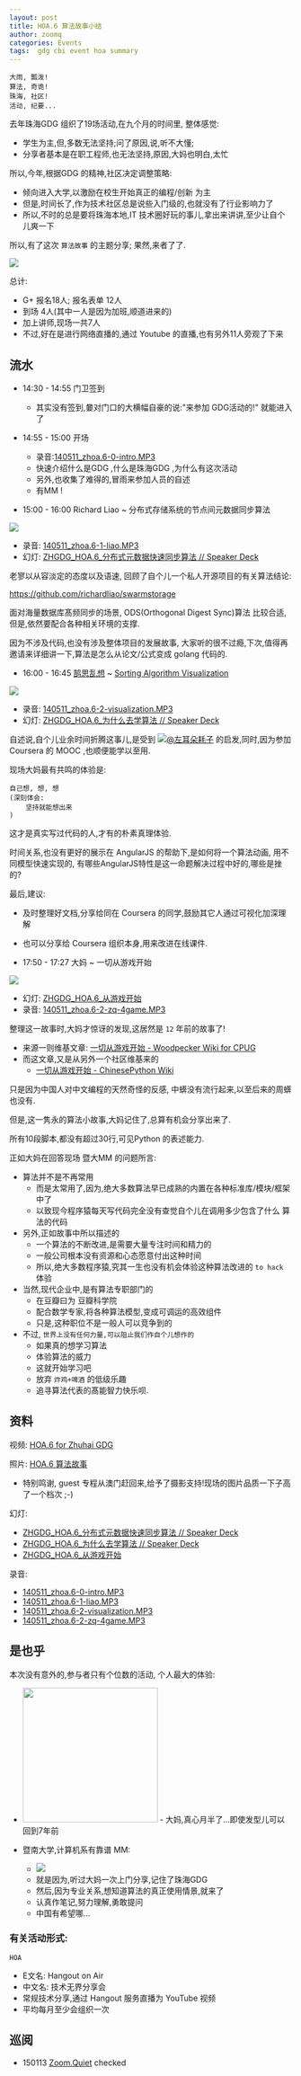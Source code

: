 ```yaml
---
layout: post
title: HOA.6 算法故事小结
author: zoomq
categories: Events
tags:  gdg cbi event hoa summary
---
```



    大雨, 瓢泼!
    算法, 奇诡!
    珠海, 社区!
    活动, 纪要...



去年珠海GDG 组织了19场活动,在九个月的时间里,
整体感觉:

- 学生为主,但,多数无法坚持;问了原因,说,听不大懂;
- 分享者基本是在职工程师,也无法坚持,原因,大妈也明白,太忙

所以,今年,根据GDG 的精神,社区决定调整策略:

- 倾向进入大学,以激励在校生开始真正的编程/创新 为主
- 但是,时间长了,作为技术社区总是说些入门级的,也就没有了行业影响力了
- 所以,不时的总是要将珠海本地,IT 技术圈好玩的事儿,拿出来讲讲,至少让自个儿爽一下

所以,有了这次 `算法故事` 的主题分享;
果然,来者了了.

![](http://0.zoomquiet.top/ZHGDG/2014/140511-hoa6-algorithm/140511-hoa6-7.png)

<!--more-->

总计:

- G+ 报名18人; 报名表单 12人
- 到场 4人(其中一人是因为加班,顺道进来的)
- 加上讲师,现场一共7人
- 不过,好在是进行网络直播的,通过 Youtube 的直播,也有另外11人旁观了下来


## 流水

- 14:30 - 14:55   门卫签到
    - 其实没有签到,嘦对门口的大横幅自豪的说:"来参加 GDG活动的!" 就能进入了

- 14:55 - 15:00   开场
    - 录音:[140511_zhoa.6-0-intro.MP3](http://0.zoomquiet.top/ZHGDG/2014/140511-hoa6-algorithm/140511_zhoa.6-0-intro.MP3)
    - 快速介绍什么是GDG ,什么是珠海GDG ,为什么有这次活动
    - 另外,也收集了难得的,冒雨来参加人员的自述
    - 有MM !

- 15:00 - 16:00   Richard Liao ~ 分布式存储系统的节点间元数据同步算法

![](http://ww4.sinaimg.cn/bmiddle/53809965jw1egacozep4yj20y019cajw.jpg)

- 录音: [140511_zhoa.6-1-liao.MP3](http://0.zoomquiet.top/ZHGDG/2014/140511-hoa6-algorithm/140511_zhoa.6-1-liao.MP3)
- 幻灯: [ZHGDG_HOA.6_分布式元数据快速同步算法 // Speaker Deck](https://speakerdeck.com/zoomquiet/zhgdg-hoa-dot-6-fen-bu-shi-yuan-shu-ju-kuai-su-tong-bu-suan-fa)

老寥以从容淡定的态度以及语速, 回顾了自个儿一个私人开源项目的有关算法结论:

https://github.com/richardliao/swarmstorage

面对海量数据库髙频同步的场景,
ODS(Orthogonal Digest Sync)算法 比较合适,
但是,依然要配合各种相关环境的支撑.

因为不涉及代码,也没有涉及整体项目的发展故事,
大家听的很不过瘾,下次,值得再邀请来详细讲一下,算法是怎么从论文/公式变成 golang 代码的.


- 16:00 - 16:45   [鹄思乱想](http://blog.zhgdg.org/2013-09/dm4-sphinx/) ~ [Sorting Algorithm Visualization](http://www.thinkingincrowd.me/algorithm/)

![](http://ww4.sinaimg.cn/bmiddle/53809965jw1egaepga3z8j219c0y0tir.jpg)

- 录音: [140511_zhoa.6-2-visualization.MP3](http://0.zoomquiet.top/ZHGDG/2014/140511-hoa6-algorithm/140511_zhoa.6-2-visualization.MP3)
- 幻灯: [ZHGDG_HOA.6_为什么去学算法 // Speaker Deck](https://speakerdeck.com/zoomquiet/zhgdg-hoa-dot-6-wei-shi-yao-qu-xue-suan-fa)

自述说,自个儿业余时间折腾这事儿,是受到
![](http://tp4.sinaimg.cn/1401880315/50/40054262531/1)[@左耳朵耗子](http://weibo.com/haoel)
的启发,同时,因为参加 Coursera 的 MOOC ,也顺便能学以至用.

现场大妈最有共鸣的体验是:

    自己想, 想, 想 
    (深刻体会: 
        坚持就能想出来
    )

这才是真实写过代码的人,才有的朴素真理体验.

时间关系,也没有更好的展示在 AngularJS 的帮助下,是如何将一个算法动画,
用不同模型快速实现的,
有哪些AngularJS特性是这一命题解决过程中好的,哪些是挫的?

最后,建议:

- 及时整理好文档,分享给同在 Coursera 的同学,鼓励其它人通过可视化加深理解
- 也可以分享给 Coursera 组织本身,用来改进在线课件.


- 17:50 - 17:27   大妈 ~ 一切从游戏开始

![](http://0.zoomquiet.top/ZHGDG/2014/140511-hoa6-algorithm/140511-hoa6-5.png)

- 幻灯: [ZHGDG_HOA.6_从游戏开始](http://s5.zoomquiet.io/140511-hoa6-start4game/index.html)
- 录音: [140511_zhoa.6-2-zq-4game.MP3](http://0.zoomquiet.top/ZHGDG/2014/140511-hoa6-algorithm/140511_zhoa.6-2-zq-4game.MP3)

整理这一故事时,大妈才惊讶的发现,这居然是 `12` 年前的故事了!

- 来源一则维基文章: [一切从游戏开始 - Woodpecker Wiki for CPUG](http://wiki.woodpecker.org.cn/moin/AllStartFromGame)
- 而这文章,又是从另外一个社区维基来的
    - [一切从游戏开始 - ChinesePython Wiki](http://chinesepython.sourceforge.net/cgi-bin/moingb.cgi/_d2_bb_c7_d0_b4_d3_d3_ce_cf_b7_bf_aa_ca_bc)

只是因为中国人对中文编程的天然奇怪的反感,
中蠎没有流行起来,以至后来的周蠎也没有.

但是,这一隽永的算法小故事,大妈记住了,总算有机会分享出来了.

所有10段脚本,都没有超过30行,可见Python 的表述能力.

正如大妈在回答现场 暨大MM 的问题所言:

- 算法并不是不再常用
    - 而是太常用了,因为,绝大多数算法早已成熟的内置在各种标准库/模块/框架中了
    - 以致现今程序猿每天写代码完全没有查觉自个儿在调用多少包含了什么 算法的代码
- 另外,正如故事中所以描述的
    - 一个算法的不断改进,是需要大量专注时间和精力的
    - 一般公司根本没有资源和心态愿意付出这种时间
    - 所以,绝大多数程序猿,究其一生也没有机会体验这种算法改进的 `to hack` 体验
- 当然,现代企业中,是有算法专职部门的
    - 在豆瓣曰为 豆瓣科学院
    - 配合数学专家,将各种算法模型,变成可调运的高效组件
    - 只是,这种职位不是一般人可以竞争到的
- 不过, `世界上没有任何力量,可以阻止我们作自个儿想作的`
    - 如果真的想学习算法
    - 体验算法的威力
    - 这就开始学习吧
    - 放弃 `炸鸡+啤酒` 的低级乐趣
    - 追寻算法代表的髙能智力快乐呗.


## 资料
视频: [HOA.6 for Zhuhai GDG](https://www.youtube.com/watch?v=PmB-88vCIEQ)

照片: [HOA.6 算法故事](https://plus.google.com/u/1/events/gallery/cdq8u7q98e6f2cab380o9bl2u3c)

- 特别鸣谢, guest 专程从澳门赶回来,给予了摄影支持!现场的图片品质一下子高了一个档次 ;-)

幻灯:
    
- [ZHGDG_HOA.6_分布式元数据快速同步算法 // Speaker Deck](https://speakerdeck.com/zoomquiet/zhgdg-hoa-dot-6-fen-bu-shi-yuan-shu-ju-kuai-su-tong-bu-suan-fa)
- [ZHGDG_HOA.6_为什么去学算法 // Speaker Deck](https://speakerdeck.com/zoomquiet/zhgdg-hoa-dot-6-wei-shi-yao-qu-xue-suan-fa)
- [ZHGDG_HOA.6_从游戏开始](http://s5.zoomquiet.io/140511-hoa6-start4game/index.html)

录音:

- [140511_zhoa.6-0-intro.MP3](http://0.zoomquiet.top/ZHGDG/2014/140511-hoa6-algorithm/140511_zhoa.6-0-intro.MP3)
- [140511_zhoa.6-1-liao.MP3](http://0.zoomquiet.top/ZHGDG/2014/140511-hoa6-algorithm/140511_zhoa.6-1-liao.MP3)
- [140511_zhoa.6-2-visualization.MP3](http://0.zoomquiet.top/ZHGDG/2014/140511-hoa6-algorithm/140511_zhoa.6-2-visualization.MP3)
- [140511_zhoa.6-2-zq-4game.MP3](http://0.zoomquiet.top/ZHGDG/2014/140511-hoa6-algorithm/140511_zhoa.6-2-zq-4game.MP3)




## 是也乎
本次没有意外的,参与者只有个位数的活动,
个人最大的体验:

- <img src="http://zoomq.qiniudn.com/ZHGDG/2014/140511-hoa6-algorithm/140511-hoa6-4.png" height="240"/>
    - 大妈,真心月半了...即使发型儿可以回到7年前

- 暨南大学,计算机系有靠谱 MM:
    - ![](http://0.zoomquiet.top/ZHGDG/2014/140511-hoa6-algorithm/140511-hoa6-6.png)
    - 就是因为,听过大妈一次上门分享,记住了珠海GDG
    - 然后,因为专业关系,想知道算法的真正使用情景,就来了
    - 认真作笔记,努力理解,勇敢提问
    - 中国有希望哪...

### 有关活动形式: 
`HOA`

- E文名: Hangout on Air
- 中文名: 技术无界分享会
- 常规技术分享,通过 Hangout 服务直播为 YouTube 视频
- 平均每月至少会组织一次




## 巡阅
- 150113 [Zoom.Quiet](http://zoomquiet.io/) checked





